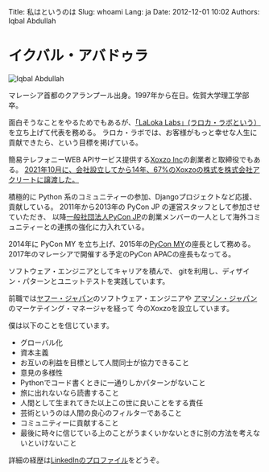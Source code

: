 Title: 私はというのは
Slug: whoami
Lang: ja
Date: 2012-12-01 10:02
Authors: Iqbal Abdullah

# イクバル・アバドゥラ

![Iqbal Abdullah]({static}/images/potrait-of-iqbal-abdullah.png)

マレーシア首都のクアランプール出身。1997年から在日。佐賀大学理工学部卒。

面白そうなことをやるためでもあるが、[「LaLoka Labs」(ラロカ・ラボという）](https://lalokalabs.co/ja/)を立ち上げて代表を務める。
ラロカ・ラボでは、お客様がもっと幸せな人生に貢献できたら、という目標を掲げている。

簡易テレフォニーWEB APIサービス提供する[Xoxzo Inc](https://info.xoxzo.com/)の創業者と取締役でもある。
[2021年10月に、会社設立してから14年、67%のXoxzoの株式を株式会社アクリートに譲渡した。](https://blog.xoxzo.com/ja/2021/09/16/accrete-acquiring-xoxzo/)

積極的に Python 系のコミュニティーの参加、Djangoプロジェクトなど応援、貢献している。 
2011年から2013年の PyCon JP の運営スタッフとして参加させていただき、
以降[一般社団法人PyCon JP](http://pycon.jp/)の創業メンバーの一人として海外コミュニティーとの連携の強化に力入れている。

2014年に PyCon MY を立ち上げ、2015年の[PyCon MY](http://pycon.my/)の座長として務める。2017年のマレーシアで開催する予定のPyCon APACの座長もなってる。

ソフトウェア・エンジニアとしてキャリアを積んで、 gitを利用し、ディザイン・パターンとユニットテストを実践しています。

前職では[ヤフー・ジャパン](http://docs.yahoo.co.jp/info/company/)のソフトウェア・エンジニアや
[アマゾン・ジャパン](https://www.amazon.co.jp/)のマーケテイング・マネージャを経って
今のXoxzoを設立しています。

僕は以下のことを信じています。

* グローバル化
* 資本主義
* お互いの利益を目標として人間同士が協力できること
* 意見の多様性
* Pythonでコード書くときに一通りしかパターンがないこと
* 旅に出れないなら読書すること
* 人間として生まれてきた以上この世に良いことをする責任
* 芸術というのは人間の良心のフィルターであること
* コミュニティーに貢献すること
* 最後に時々に信じている上のことがうまくいかないときに別の方法を考えないといけないこと

詳細の経歴は[LinkedInのプロファイル](https://www.linkedin.com/in/iqbalabd)をどうぞ。

